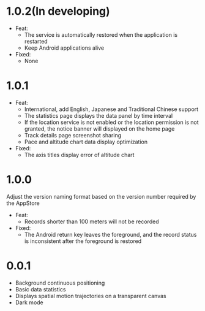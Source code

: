 # 1.0.2(In developing)
- Feat:
    - The service is automatically restored when the application is restarted
    - Keep Android applications alive
- Fixed:
    - None

# 1.0.1
- Feat:
    - International, add English, Japanese and Traditional Chinese support
    - The statistics page displays the data panel by time interval
    - If the location service is not enabled or the location permission is not granted, the notice banner will displayed on the home page
    - Track details page screenshot sharing
    - Pace and altitude chart data display optimization
- Fixed:
    - The axis titles display error of altitude chart

# 1.0.0

Adjust the version naming format based on the version number required by the AppStore

- Feat:
    - Records shorter than 100 meters will not be recorded
- Fixed:
    - The Android return key leaves the foreground, and the record status is inconsistent after the foreground is restored

# 0.0.1
- Background continuous positioning
- Basic data statistics
- Displays spatial motion trajectories on a transparent canvas
- Dark mode


